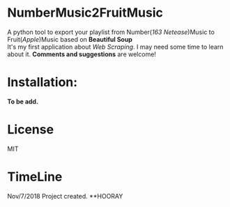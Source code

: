 # NumberMusic2FruitMusic
A python tool to export your playlist from Number(_163 Netease_)Music to Fruit(_Apple_)Music based on **Beautiful Soup**                  
It's my first application about _Web Scraping_. I may need some time to learn about it. **Comments and suggestions** are welcome!          
# Installation:
**To be add.**
# License
MIT
# TimeLine
Nov/7/2018 Project created. **HOORAY
